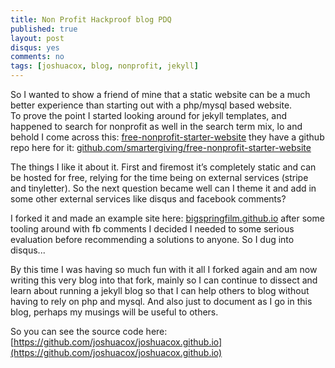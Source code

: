 ```yaml
---
title: Non Profit Hackproof blog PDQ
published: true
layout: post
disqus: yes
comments: no
tags: [joshuacox, blog, nonprofit, jekyll]
---
```


So I wanted to show a friend of mine that a static website can be a much better experience than starting out with a php/mysql based website.  
To prove the point I started looking around for jekyll templates, and happened to search for nonprofit as well in the search term mix, lo and behold I come across this:
[free-nonprofit-starter-website](http://smartergiving.org/free-nonprofit-starter-website/)
they have a github repo here for it: [github.com/smartergiving/free-nonprofit-starter-website](https://github.com/smartergiving/free-nonprofit-starter-website)

The things I like it about it.  First and firemost it’s completely static and can be hosted for free, relying for the time being on external services (stripe and tinyletter).  So the next question became well can I theme it and add in some other external services like disqus and facebook comments?

I forked it and made an example site here: [bigspringfilm.github.io](http://bigspringfilm.github.io/) after some tooling around with fb comments I decided I needed to some serious evaluation before recommending a solutions to anyone.  So I dug into disqus...

By this time I was having so much fun with it all I forked again and am now writing this very blog into that fork, mainly so I can continue to dissect and learn about running a jekyll blog so that I can help others to blog without having to rely on php and mysql.  And also just to document as I go in this blog, perhaps my musings will be useful to others.

So you can see the source code here: [https://github.com/joshuacox/joshuacox.github.io](https://github.com/joshuacox/joshuacox.github.io)
